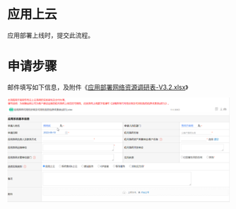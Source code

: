 # 应用上云

应用部署上线时，提交此流程。

# 申请步骤

邮件填写如下信息，及附件《[应用部署网络资源调研表-V3.2.xlsx](/assets/xxxx系统-商网专有云-应用部署网络资源调研表-V3.2.xlsx)》

![](/assets/应用上云.png)

